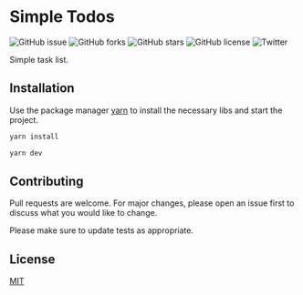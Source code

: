 # Simple Todos

![GitHub issue](https://img.shields.io/github/issues/NYDino/simple-todos)
![GitHub forks](https://img.shields.io/github/forks/NYDino/simple-todos)
![GitHub stars](https://img.shields.io/github/stars/NYDino/simple-todos)
![GitHub license](https://img.shields.io/github/license/NYDino/simple-todos)
![Twitter](https://img.shields.io/twitter/url?style=social&url=https%3A%2F%2Ftwitter.com%2FiNYD5)

Simple task list.

## Installation

Use the package manager [yarn](https://yarnpkg.com/en/) to install the necessary libs and start the project.

```bash
yarn install

yarn dev
```

## Contributing
Pull requests are welcome. For major changes, please open an issue first to discuss what you would like to change.

Please make sure to update tests as appropriate.

## License
[MIT](https://choosealicense.com/licenses/mit/)